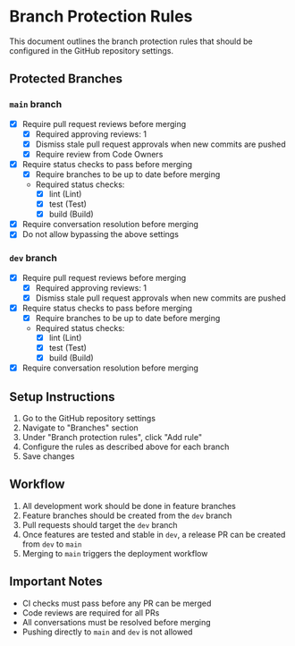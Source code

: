 # Branch Protection Rules

This document outlines the branch protection rules that should be configured in the GitHub repository settings.

## Protected Branches

### `main` branch

- [x] Require pull request reviews before merging
  - [x] Required approving reviews: 1
  - [x] Dismiss stale pull request approvals when new commits are pushed
  - [x] Require review from Code Owners

- [x] Require status checks to pass before merging
  - [x] Require branches to be up to date before merging
  - Required status checks:
    - [x] lint (Lint)
    - [x] test (Test)
    - [x] build (Build)

- [x] Require conversation resolution before merging
- [x] Do not allow bypassing the above settings

### `dev` branch

- [x] Require pull request reviews before merging
  - [x] Required approving reviews: 1
  - [x] Dismiss stale pull request approvals when new commits are pushed

- [x] Require status checks to pass before merging
  - [x] Require branches to be up to date before merging
  - Required status checks:
    - [x] lint (Lint)
    - [x] test (Test)
    - [x] build (Build)

- [x] Require conversation resolution before merging

## Setup Instructions

1. Go to the GitHub repository settings
2. Navigate to "Branches" section
3. Under "Branch protection rules", click "Add rule"
4. Configure the rules as described above for each branch
5. Save changes

## Workflow

1. All development work should be done in feature branches
2. Feature branches should be created from the `dev` branch
3. Pull requests should target the `dev` branch
4. Once features are tested and stable in `dev`, a release PR can be created from `dev` to `main`
5. Merging to `main` triggers the deployment workflow

## Important Notes

- CI checks must pass before any PR can be merged
- Code reviews are required for all PRs
- All conversations must be resolved before merging
- Pushing directly to `main` and `dev` is not allowed
